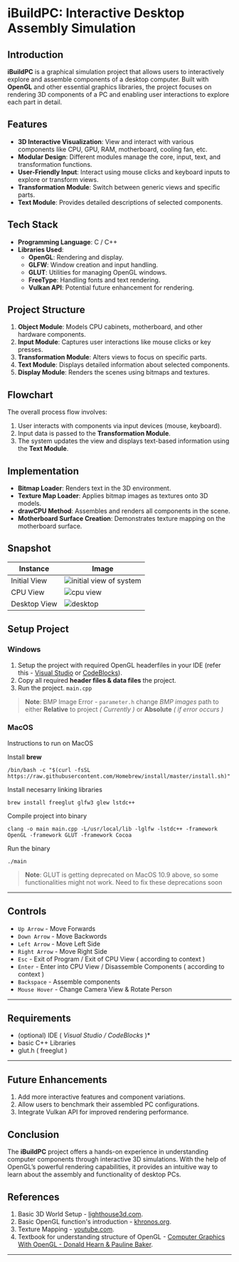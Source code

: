 # iBuildPC: Interactive Desktop Assembly Simulation

## Introduction  
**iBuildPC** is a graphical simulation project that allows users to interactively explore and assemble components of a desktop computer. Built with **OpenGL** and other essential graphics libraries, the project focuses on rendering 3D components of a PC and enabling user interactions to explore each part in detail.

## Features  
- **3D Interactive Visualization**: View and interact with various components like CPU, GPU, RAM, motherboard, cooling fan, etc.
- **Modular Design**: Different modules manage the core, input, text, and transformation functions.
- **User-Friendly Input**: Interact using mouse clicks and keyboard inputs to explore or transform views.
- **Transformation Module**: Switch between generic views and specific parts.
- **Text Module**: Provides detailed descriptions of selected components.

## Tech Stack  
- **Programming Language**: C / C++
- **Libraries Used**:  
  - **OpenGL**: Rendering and display.
  - **GLFW**: Window creation and input handling.
  - **GLUT**: Utilities for managing OpenGL windows.
  - **FreeType**: Handling fonts and text rendering.
  - **Vulkan API**: Potential future enhancement for rendering.

## Project Structure  
1. **Object Module**: Models CPU cabinets, motherboard, and other hardware components.
2. **Input Module**: Captures user interactions like mouse clicks or key presses.
3. **Transformation Module**: Alters views to focus on specific parts.
4. **Text Module**: Displays detailed information about selected components.
5. **Display Module**: Renders the scenes using bitmaps and textures.

## Flowchart  
The overall process flow involves:
1. User interacts with components via input devices (mouse, keyboard).
2. Input data is passed to the **Transformation Module**.
3. The system updates the view and displays text-based information using the **Text Module**.

## Implementation  
- **Bitmap Loader**: Renders text in the 3D environment.
- **Texture Map Loader**: Applies bitmap images as textures onto 3D models.
- **drawCPU Method**: Assembles and renders all components in the scene.
- **Motherboard Surface Creation**: Demonstrates texture mapping on the motherboard surface.

## Snapshot

Instance | Image
--- | ---
Initial View | <img src="https://user-images.githubusercontent.com/48080453/60199807-5a41f600-9862-11e9-849c-9f65a8638e0d.png" alt="initial view of system" style="max-height: 80px;"/>
CPU View | <img src="https://user-images.githubusercontent.com/48080453/60199855-73e33d80-9862-11e9-9d0f-3606fbb0bbb8.png" alt="cpu view" style="max-height: 80px;"/>
Desktop View | <img src="https://user-images.githubusercontent.com/48080453/60199856-73e33d80-9862-11e9-850e-467f089f63cc.png" alt="desktop" style="max-height: 80px;"/>

## Setup Project

 ### Windows
  1. Setup the project with required OpenGL headerfiles in your IDE (refer this - [Visual Studio](https://www.youtube.com/watch?v=k9LDF016_1A) or [CodeBlocks](https://www.youtube.com/watch?time_continue=79&v=Le4ub4apbn0)).
  2. Copy all required __header files & data files__ the project.
  3. Run the project. `main.cpp`
  
 > **Note**: BMP Image Error - `parameter.h` change _BMP images_ path to either **Relative** to project *( Currently )* or **Absolute**  *( if error occurs )*

 ### MacOS
 Instructions to run on MacOS
 
 Install **brew**
 ```
 /bin/bash -c "$(curl -fsSL https://raw.githubusercontent.com/Homebrew/install/master/install.sh)"
 ```
 
 Install necesarry linking libraries
 ```
 brew install freeglut glfw3 glew lstdc++
 ```
 
 Compile project into binary
 ```
 clang -o main main.cpp -L/usr/local/lib -lglfw -lstdc++ -framework OpenGL -framework GLUT -framework Cocoa
 ```
 
 Run the binary
 ```
 ./main
 ```

 > **Note**: GLUT is getting deprecated on MacOS 10.9 above, so some functionalities might not work. Need to fix these deprecations soon

---
  
## Controls
  - `Up Arrow` - Move Forwards
  - `Down Arrow` - Move Backwords
  - `Left Arrow` - Move Left Side
  - `Right Arrow` - Move Right Side
  - `Esc` - Exit of Program / Exit of CPU View ( according to context )
  - `Enter` - Enter into CPU View / Disassemble Components ( according to context )
  - `Backspace` - Assemble components
  - `Mouse Hover` - Change Camera View & Rotate Person
  
---

## Requirements
  - (optional) IDE ( *Visual Studio / CodeBlocks* )\*
  - basic C++ Libraries
  - glut.h ( freeglut )
    
---




## Future Enhancements  
1. Add more interactive features and component variations.
2. Allow users to benchmark their assembled PC configurations.
3. Integrate Vulkan API for improved rendering performance.

## Conclusion  
The **iBuildPC** project offers a hands-on experience in understanding computer components through interactive 3D simulations. With the help of OpenGL’s powerful rendering capabilities, it provides an intuitive way to learn about the assembly and functionality of desktop PCs.

## References
  1. Basic 3D World Setup - [lighthouse3d.com](http://www.lighthouse3d.com/tutorials/glut-tutorial/).
  2. Basic OpenGL function's introduction - [khronos.org](https://www.khronos.org/).
  3. Texture Mapping - [youtube.com](https://www.youtube.com/watch?v=Eh0HeTCCgnE&t=452s).
  4. Textbook for understanding structure of OpenGL - [Computer Graphics With OpenGL - Donald Hearn & Pauline Baker](https://doc.lagout.org/programmation/OpenGL/Computer%20Graphics%20with%20OpenGL%20%284th%20ed.%29%20%5BHearn%2C%20Baker%20%26%20Carithers%202013%5D.pdf).
  
---